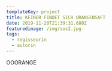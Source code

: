 ```yaml
---
templateKey: project
title: KEINER FINDET SICH ORANGENSAFT
date: 2019-11-20T21:39:31.680Z
featuredimage: /img/sos2.jpg
tags:
  - regisseurin
  - autorin
---
```

OOORANGE
